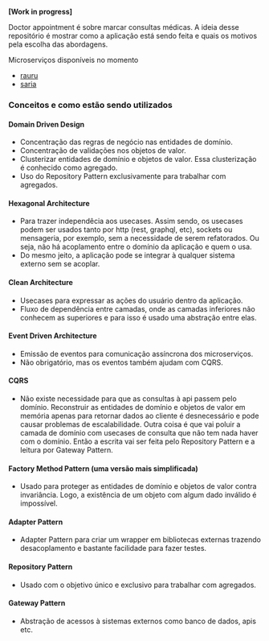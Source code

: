 **[Work in progress]**

Doctor appointment é sobre marcar consultas médicas.
A ideia desse repositório é mostrar como a aplicação está sendo feita e quais os motivos pela escolha das abordagens.

Microserviços disponíveis no momento
* [rauru](https://github.com/gsaaraujo/rauru) 
* [saria](https://github.com/gsaaraujo/saria) 

### Conceitos e como estão sendo utilizados
#### Domain Driven Design
* Concentração das regras de negócio nas entidades de domínio.
* Concentração de validações nos objetos de valor.
* Clusterizar entidades de domínio e objetos de valor. Essa clusterização é conhecido como agregado.
* Uso do Repository Pattern exclusivamente para trabalhar com agregados.


#### Hexagonal Architecture
* Para trazer independêcia aos usecases. Assim sendo, os usecases podem ser usados tanto por http (rest, graphql, etc), sockets ou mensageria, por exemplo, sem a necessidade de serem refatorados. Ou seja, não há acoplamento entre o domínio da aplicação e quem o usa.
* Do mesmo jeito, a aplicação pode se integrar à qualquer sistema externo sem se acoplar.


#### Clean Architecture
* Usecases para expressar as ações do usuário dentro da aplicação.
* Fluxo de dependência entre camadas, onde as camadas inferiores não conhecem as superiores e para isso é usado uma abstração entre elas.

#### Event Driven Architecture
* Emissão de eventos para comunicação assíncrona dos microserviços.
* Não obrigatório, mas os eventos também ajudam com CQRS.


#### CQRS
* Não existe necessidade para que as consultas à api passem pelo domínio. Reconstruir as entidades de domínio e objetos de valor em memória apenas para retornar dados ao cliente é desnecessário e pode causar problemas de escalabilidade. Outra coisa é que vai poluir a camada de domínio com usecases de consulta que não tem nada haver com o domínio.
Então a escrita vai ser feita pelo Repository Pattern e a leitura por Gateway Pattern.

#### Factory Method Pattern (uma versão mais simplificada)
* Usado para proteger as entidades de domínio e objetos de valor contra invariância. Logo, a existência de um objeto com algum dado inválido é impossível.

#### Adapter Pattern
* Adapter Pattern para criar um wrapper em bibliotecas externas trazendo desacoplamento e bastante facilidade para fazer testes.

#### Repository Pattern
* Usado com o objetivo único e exclusivo para trabalhar com agregados. 
  
#### Gateway Pattern
* Abstração de acessos à sistemas externos como banco de dados, apis etc.









